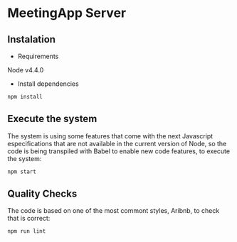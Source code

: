 # MeetingApp Server

## Instalation

+ Requirements

Node v4.4.0

+ Install dependencies

```bash
npm install
```

## Execute the system

The system is using some features that come with the next Javascript especifications that are not available in the current version of Node, so the code is being transpiled with Babel to enable new code features, to execute the system:

```bash
npm start
```

## Quality Checks

The code is based on one of the most commont styles, Aribnb, to check that is correct:

```bash
npm run lint
```
